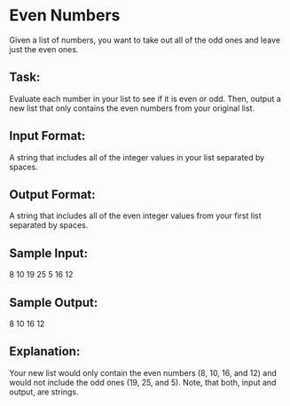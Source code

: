 # Even Numbers  

Given a list of numbers, you want to take out all of the odd ones and leave just the even ones.

## Task: 
Evaluate each number in your list to see if it is even or odd. Then, output a new list that only contains the even numbers from your original list.

## Input Format: 
A string that includes all of the integer values in your list separated by spaces.

## Output Format: 
A string that includes all of the even integer values from your first list separated by spaces.

## Sample Input: 
8 10 19 25 5 16 12

## Sample Output: 
8 10 16 12

## Explanation: 
Your new list would only contain the even numbers (8, 10, 16, and 12) and would not include the odd ones (19, 25, and 5). Note, that both, input and output, are strings.
